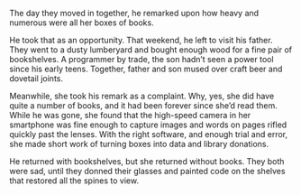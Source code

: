 The day they moved in together, he remarked upon how heavy and numerous were all her boxes of books.

<!--more-->

He took that as an opportunity. That weekend, he left to visit his father. They went to a dusty lumberyard and bought enough wood for a fine pair of bookshelves. A programmer by trade, the son hadn’t seen a power tool since his early teens. Together, father and son mused over craft beer and dovetail joints.

Meanwhile, she took his remark as a complaint. Why, yes, she did have quite a number of books, and it had been forever since she’d read them. While he was gone, she found that the high-speed camera in her smartphone was fine enough to capture images and words on pages rifled quickly past the lenses. With the right software, and enough trial and error, she made short work of turning boxes into data and library donations.

He returned with bookshelves, but she returned without books. They both were sad, until they donned their glasses and painted code on the shelves that restored all the spines to view.
